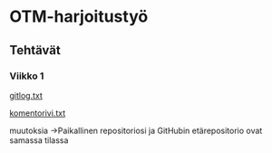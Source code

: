 # OTM-harjoitustyö

## Tehtävät

### Viikko 1

[gitlog.txt](https://github.com/sillameri/otm-harjoitustyo/blob/master/laskarit/viikko1/gitlog.txt)

[komentorivi.txt](https://github.com/sillameri/otm-harjoitustyo/blob/master/laskarit/viikko1/komentorivi.txt)


muutoksia ->Paikallinen repositoriosi ja GitHubin etärepositorio ovat samassa tilassa
